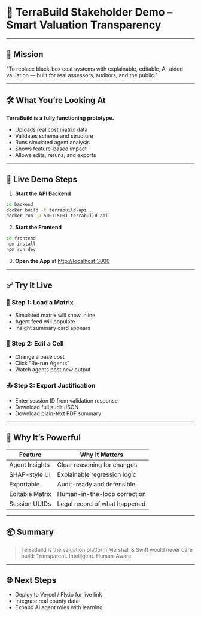 
# 🧠 TerraBuild Stakeholder Demo – Smart Valuation Transparency

---

## 🎯 Mission
"To replace black-box cost systems with explainable, editable, AI-aided valuation — built for real assessors, auditors, and the public."

---

## 🛠️ What You’re Looking At

**TerraBuild is a fully functioning prototype.**
- Uploads real cost matrix data
- Validates schema and structure
- Runs simulated agent analysis
- Shows feature-based impact
- Allows edits, reruns, and exports

---

## 🧪 Live Demo Steps

1. **Start the API Backend**
```bash
cd backend
docker build -t terrabuild-api .
docker run -p 5001:5001 terrabuild-api
```

2. **Start the Frontend**
```bash
cd frontend
npm install
npm run dev
```

3. **Open the App** at [http://localhost:3000](http://localhost:3000)

---

## ✅ Try It Live

### 🧩 Step 1: Load a Matrix
- Simulated matrix will show inline
- Agent feed will populate
- Insight summary card appears

### 📝 Step 2: Edit a Cell
- Change a base cost
- Click "Re-run Agents"
- Watch agents post new output

### 📤 Step 3: Export Justification
- Enter session ID from validation response
- Download full audit JSON
- Download plain-text PDF summary

---

## 🧠 Why It’s Powerful

| Feature | Why It Matters |
|--------|----------------|
| Agent Insights | Clear reasoning for changes |
| SHAP-style UI | Explainable regression logic |
| Exportable | Audit-ready and defensible |
| Editable Matrix | Human-in-the-loop correction |
| Session UUIDs | Legal record of what happened |

---

## 📦 Summary

> TerraBuild is the valuation platform Marshall & Swift would never dare build:
> Transparent. Intelligent. Human-Aware.

---

## 🌐 Next Steps

- Deploy to Vercel / Fly.io for live link
- Integrate real county data
- Expand AI agent roles with learning
